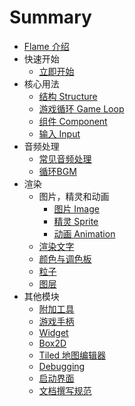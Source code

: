 # Summary
* [Flame 介绍](docs/1.关于Flame/Flame介绍/Flame介绍.md)
* 快速开始
    * [立即开始](docs/2.快速开始/立即开始/立即开始.md)
* 核心用法
    * [结构 Structure](docs/3.核心用法/3.1结构/结构.md)
    * [游戏循环 Game Loop](docs/3.核心用法/3.2游戏循环/游戏循环.md)
    * [组件 Component](docs/3.核心用法/3.3组件/组件.md)
    * [输入 Input](docs/3.核心用法/3.4输入/输入.md)
* 音频处理
    * [常见音频处理](docs/4.音频处理/4.1常见音频处理/常见音频处理.md)
    * [循环BGM](docs/4.音频处理/4.2循环BGM/循环BGM.md)
* 渲染
    * 图片，精灵和动画
        * [图片 Image](docs/5.渲染/5.1.图片，精灵和动画/5.1.1.图片/图片.md)
        * [精灵 Sprite](docs/5.渲染/5.1.图片，精灵和动画/5.1.2.精灵/精灵.md)
        * [动画 Animation](docs/5.渲染/5.1.图片，精灵和动画/5.1.3.动画/动画.md)
    * [渲染文字](docs/5.渲染/5.2.渲染文字/渲染文字.md)
    * [颜色与调色板](docs/5.渲染/5.3.颜色与调色板/颜色与调色板.md)
    * [粒子](docs/5.渲染/5.4.粒子/粒子.md)
    * [图层](docs/5.渲染/5.5.图层/图层.md)
* 其他模块
    * [附加工具](docs/6.其他模块/6.1.附加工具/附加工具.md)
    * [游戏手柄](docs/6.其他模块/6.2.手柄/游戏手柄.md)
    * [Widget](docs/6.其他模块/6.3.Widget/Widget.md)
    * [Box2D](docs/6.其他模块/6.4.Box2D/Box2D.md)
    * [Tiled 地图编辑器](docs/6.其他模块/6.5.Tiled地图编辑器/Tiled地图编辑器.md)
    * [Debugging](docs/6.其他模块/6.6.Debugging/Debugging.md)
    * [启动界面](docs/6.其他模块/6.7.启动界面/启动界面.md)
    * [文档撰写规范](README.md)